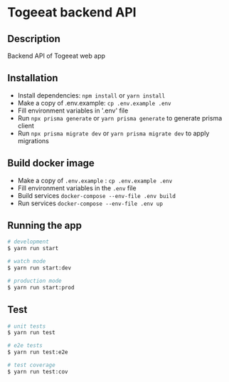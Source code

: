 # Togeeat backend API

## Description

Backend API of Togeeat web app

## Installation

- Install dependencies: `npm install` or `yarn install`
- Make a copy of .env.example: `cp .env.example .env`
- Fill environment variables in '.env' file
- Run `npx prisma generate` or `yarn prisma generate` to generate prisma client
- Run `npx prisma migrate dev` or `yarn prisma migrate dev` to apply migrations

## Build docker image

- Make a copy of `.env.example` : `cp .env.example .env`
- Fill environment variables in the `.env` file
- Build services `docker-compose --env-file .env build`
- Run services `docker-compose --env-file .env up`

## Running the app

```bash
# development
$ yarn run start

# watch mode
$ yarn run start:dev

# production mode
$ yarn run start:prod
```

## Test

```bash
# unit tests
$ yarn run test

# e2e tests
$ yarn run test:e2e

# test coverage
$ yarn run test:cov
```
